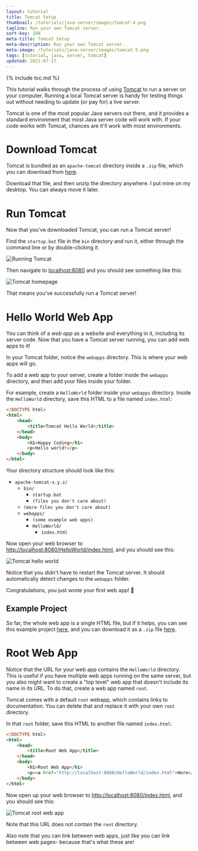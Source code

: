 ```yaml
---
layout: tutorial
title: Tomcat Setup
thumbnail: /tutorials/java-server/images/tomcat-4.png
tagline: Run your own Tomcat server.
sort-key: 100
meta-title: Tomcat Setup
meta-description: Run your own Tomcat server.
meta-image: /tutorials/java-server/images/tomcat-5.png
tags: [tutorial, java, server, tomcat]
updated: 2021-07-17
---
```


{% include toc.md %}

This tutorial walks through the process of using [Tomcat](http://tomcat.apache.org/) to run a server on your computer. Running a local Tomcat server is handy for testing things out without needing to update (or pay for) a live server.

Tomcat is one of the most popular Java servers out there, and it provides a standard environment that most Java server code will work with. If your code works with Tomcat, chances are it'll work with most environments.

# Download Tomcat

Tomcat is bundled as an `apache-tomcat` directory inside a `.zip` file, which you can download from [here](https://tomcat.apache.org/download-10.cgi).

Download that file, and then unzip the directory anywhere. I put mine on my desktop. You can always move it later.

# Run Tomcat

Now that you've downloaded Tomcat, you can run a Tomcat server!

Find the `startup.bat` file in the `bin` directory and run it, either through the command line or by double-clicking it.

![Running Tomcat](/tutorials/java-server/images/tomcat-1.png)

Then navigate to [localhost:8080](http://localhost:8080) and you should see something like this:

![Tomcat homepage](/tutorials/java-server/images/tomcat-2.png)

That means you've successfully run a Tomcat server!

# Hello World Web App

You can think of a *web app* as a website and everything in it, including its server code. Now that you have a Tomcat server running, you can add web apps to it!

In your Tomcat folder, notice the `webapps` directory. This is where your web apps will go.

To add a web app to your server, create a folder inside the `webapps` directory, and then add your files inside your folder.

For example, create a `HelloWorld` folder inside your `webapps` directory. Inside the `HelloWorld` directory, save this HTML to a file named `index.html`:

```html
<!DOCTYPE html>
<html>
	<head>
		<title>Tomcat Hello World</title>
	</head>
	<body>
		<h1>Happy Coding</h1>
		<p>Hello world!</p>
	</body>
</html>
```

Your directory structure should look like this:

- `apache-tomcat-x.y.z/`
  - `bin/`
    - `startup.bat`
    - `(files you don't care about)`
  - `(more files you don't care about)`
  - `webapps/`
    - `(some example web apps)`
    - `HelloWorld/`
      - `index.html`

Now open your web browser to [http://localhost:8080/HelloWorld/index.html](http://localhost:8080/HelloWorld/index.html), and you should see this:

![Tomcat hello world](/tutorials/java-server/images/tomcat-3.png)

Notice that you didn't have to restart the Tomcat server. It should automatically detect changes to the `webapps` folder.

Congratulations, you just wrote your first web app! :tada:

## Example Project

So far, the whole web app is a single HTML file, but if it helps, you can see this example project [here](https://github.com/KevinWorkman/HappyCoding/tree/gh-pages/examples/java-server/java-server-example-projects/static-hello-world), and you can download it as a `.zip` file [here](https://downgit.github.io/#/home?url=https://github.com/KevinWorkman/HappyCoding/tree/gh-pages/examples/java-server/java-server-example-projects/static-hello-world).

# Root Web App

Notice that the URL for your web app contains the `HelloWorld` directory. This is useful if you have multiple web apps running on the same server, but you also might want to create a "top level" web app that doesn't include its name in its URL. To do that, create a web app named `root`.

Tomcat comes with a default `root` webapp, which contains links to documentation. You can delete that and replace it with your own `root` directory.

In that `root` folder, save this HTML to another file named `index.html`:

```html
<!DOCTYPE html>
<html>
	<head>
		<title>Root Web App</title>
	</head>
	<body>
		<h1>Root Web App</h1>
		<p><a href="http://localhost:8080/HelloWorld/index.html">Here</a> is a link to the Hello World app.</p>
	</body>
</html>
```

Now open up your web browser to [http://localhost:8080/index.html](http://localhost:8080/index.html), and you should see this:

![Tomcat root web app](/tutorials/java-server/images/jetty-setup-3.png)

Note that this URL does not contain the `root` directory.

Also note that you can link between web apps, just like you can link between web pages- because that's what these are!
